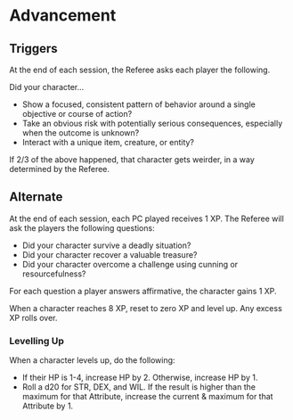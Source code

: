 # Advancement

## Triggers

At the end of each session, the Referee asks each player the following.

Did your character...
* Show a focused, consistent pattern of behavior around a single objective or course of action?
* Take an obvious risk with potentially serious consequences, especially when the outcome is unknown?
* Interact with a unique item, creature, or entity?

If 2/3 of the above happened, that character gets weirder, in a way determined by the Referee.


## Alternate

At the end of each session, each PC played receives 1 XP. The Referee will ask the players the following questions:
* Did your character survive a deadly situation?
* Did your character recover a valuable treasure?
* Did your character overcome a challenge using cunning or resourcefulness?

For each question a player answers affirmative, the character gains 1 XP.

When a character reaches 8 XP, reset to zero XP and level up. Any excess XP rolls over.

### Levelling Up

When a character levels up, do the following:
* If their HP is 1-4, increase HP by 2. Otherwise, increase HP by 1.
* Roll a d20 for STR, DEX, and WIL. If the result is higher than the maximum for that Attribute, increase the current & maximum for that Attribute by 1.

